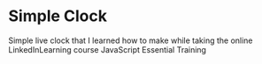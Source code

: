 # Simple Clock
Simple live clock that I learned how to make while taking the online LinkedInLearning course JavaScript Essential Training
